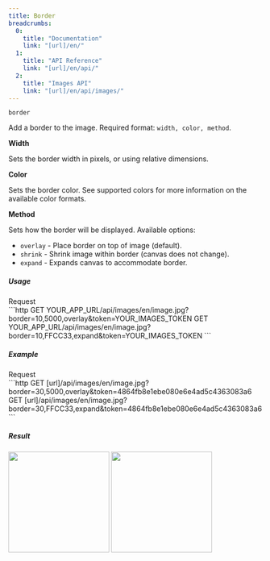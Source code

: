 ```yaml
---
title: Border
breadcrumbs:
  0:
    title: "Documentation"
    link: "[url]/en/"
  1:
    title: "API Reference"
    link: "[url]/en/api/"
  2:
    title: "Images API"
    link: "[url]/en/api/images/"
---
```


`border`

Add a border to the image. Required format: `width, color, method`.

**Width**

Sets the border width in pixels, or using relative dimensions.

**Color**

Sets the border color. See supported colors for more information on the available color formats.

**Method**

Sets how the border will be displayed. Available options:

* `overlay` - Place border on top of image (default).
* `shrink` - Shrink image within border (canvas does not change).
* `expand` - Expands canvas to accommodate border.

##### Usage

<div class="file-header">Request</div>
```http
GET YOUR_APP_URL/api/images/en/image.jpg?border=10,5000,overlay&token=YOUR_IMAGES_TOKEN
GET YOUR_APP_URL/api/images/en/image.jpg?border=10,FFCC33,expand&token=YOUR_IMAGES_TOKEN
```

##### Example

<div class="file-header">Request</div>
```http
GET [url]/api/images/en/image.jpg?border=30,5000,overlay&token=4864fb8e1ebe080e6e4ad5c4363083a6
GET [url]/api/images/en/image.jpg?border=30,FFCC33,expand&token=4864fb8e1ebe080e6e4ad5c4363083a6
```

##### Result

<img width="200" class="inline" src="[url]/api/images/en/image.jpg?border=30,5000,overlay&token=4864fb8e1ebe080e6e4ad5c4363083a6">
<img width="200" class="inline" src="[url]/api/images/en/image.jpg?border=30,FFCC33,expand&token=4864fb8e1ebe080e6e4ad5c4363083a6">
